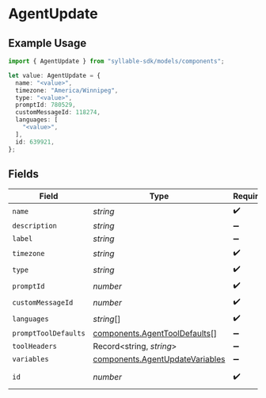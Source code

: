 # AgentUpdate

## Example Usage

```typescript
import { AgentUpdate } from "syllable-sdk/models/components";

let value: AgentUpdate = {
  name: "<value>",
  timezone: "America/Winnipeg",
  type: "<value>",
  promptId: 780529,
  customMessageId: 118274,
  languages: [
    "<value>",
  ],
  id: 639921,
};
```

## Fields

| Field                                                                              | Type                                                                               | Required                                                                           | Description                                                                        |
| ---------------------------------------------------------------------------------- | ---------------------------------------------------------------------------------- | ---------------------------------------------------------------------------------- | ---------------------------------------------------------------------------------- |
| `name`                                                                             | *string*                                                                           | :heavy_check_mark:                                                                 | N/A                                                                                |
| `description`                                                                      | *string*                                                                           | :heavy_minus_sign:                                                                 | N/A                                                                                |
| `label`                                                                            | *string*                                                                           | :heavy_minus_sign:                                                                 | N/A                                                                                |
| `timezone`                                                                         | *string*                                                                           | :heavy_check_mark:                                                                 | N/A                                                                                |
| `type`                                                                             | *string*                                                                           | :heavy_check_mark:                                                                 | N/A                                                                                |
| `promptId`                                                                         | *number*                                                                           | :heavy_check_mark:                                                                 | N/A                                                                                |
| `customMessageId`                                                                  | *number*                                                                           | :heavy_check_mark:                                                                 | N/A                                                                                |
| `languages`                                                                        | *string*[]                                                                         | :heavy_check_mark:                                                                 | N/A                                                                                |
| `promptToolDefaults`                                                               | [components.AgentToolDefaults](../../models/components/agenttooldefaults.md)[]     | :heavy_minus_sign:                                                                 | N/A                                                                                |
| `toolHeaders`                                                                      | Record<string, *string*>                                                           | :heavy_minus_sign:                                                                 | N/A                                                                                |
| `variables`                                                                        | [components.AgentUpdateVariables](../../models/components/agentupdatevariables.md) | :heavy_minus_sign:                                                                 | N/A                                                                                |
| `id`                                                                               | *number*                                                                           | :heavy_check_mark:                                                                 | The Agent ID                                                                       |
